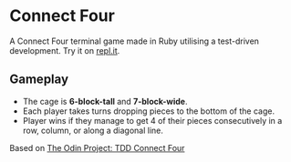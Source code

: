 # Connect Four

A Connect Four terminal game made in Ruby utilising a test-driven development. Try it on [repl.it](https://repl.it/@Risanto/connect-four).

## Gameplay

- The cage is **6-block-tall** and **7-block-wide**.
- Each player takes turns dropping pieces to the bottom of the cage.
- Player wins if they manage to get 4 of their pieces consecutively in a row, column, or along a diagonal line.

Based on [The Odin Project: TDD Connect Four](https://www.theodinproject.com/courses/ruby-programming/lessons/testing-your-ruby-code)
